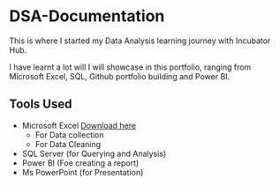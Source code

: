 # DSA-Documentation

This is where I started my Data Analysis learning journey with Incubator Hub.

I have learnt a lot will I will showcase in this portfolio, ranging from Microsoft Excel, SQL, Github portfolio building and Power BI.

## Tools Used
- Microsoft Excel [Download here](https://www.microsoft.com)
  - For Data collection
  - For Data Cleaning  
- SQL Server (for Querying and Analysis) 
- Power BI (Foe creating a report)
- Ms PowerPoint (for Presentation)
